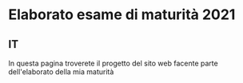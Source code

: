 # Elaborato esame di maturità 2021
## IT
In questa pagina troverete il progetto del sito web facente parte dell'elaborato della mia maturità
